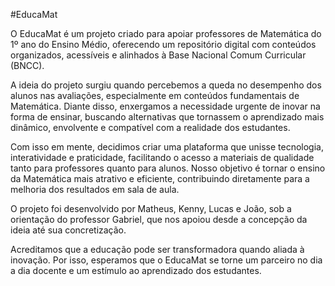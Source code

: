 #EducaMat


 O EducaMat é um projeto criado para apoiar professores de Matemática do 1º ano do Ensino Médio, oferecendo um repositório digital com conteúdos organizados, acessíveis e alinhados à Base Nacional Comum Curricular (BNCC).

A ideia do projeto surgiu quando percebemos a queda no desempenho dos alunos nas avaliações, especialmente em conteúdos fundamentais de Matemática. Diante disso, enxergamos a necessidade urgente de inovar na forma de ensinar, buscando alternativas que tornassem o aprendizado mais dinâmico, envolvente e compatível com a realidade dos estudantes.

Com isso em mente, decidimos criar uma plataforma que unisse tecnologia, interatividade e praticidade, facilitando o acesso a materiais de qualidade tanto para professores quanto para alunos. Nosso objetivo é tornar o ensino da Matemática mais atrativo e eficiente, contribuindo diretamente para a melhoria dos resultados em sala de aula.

O projeto foi desenvolvido por Matheus, Kenny, Lucas e João, sob a orientação do professor Gabriel, que nos apoiou desde a concepção da ideia até sua concretização.

Acreditamos que a educação pode ser transformadora quando aliada à inovação. Por isso, esperamos que o EducaMat se torne um parceiro no dia a dia docente e um estímulo ao aprendizado dos estudantes. 
